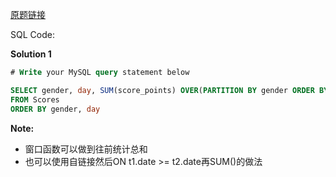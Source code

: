 [原题链接](https://leetcode-cn.com/problems/running-total-for-different-genders/)

SQL Code:

**Solution 1**

```sql
# Write your MySQL query statement below

SELECT gender, day, SUM(score_points) OVER(PARTITION BY gender ORDER BY day) AS total
FROM Scores
ORDER BY gender, day
```

**Note:**

- 窗口函数可以做到往前统计总和
- 也可以使用自链接然后ON t1.date >= t2.date再SUM()的做法
